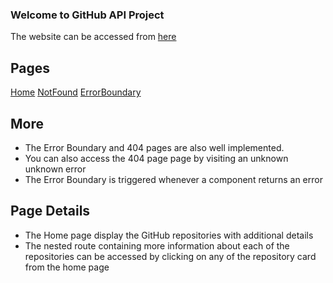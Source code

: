 ### Welcome to GitHub API Project

The website can be accessed from [here](https://git-repos-api-3mtt.vercel.app/)

## Pages
 [Home](https://git-repos-api-3mtt.vercel.app/)
 [NotFound](https://git-repos-api-3mtt.vercel.app/not-found)
 [ErrorBoundary](https://git-repos-api-3mtt.vercel.app/error-boundary)

## More
- The Error Boundary and 404 pages are also well implemented.
- You can also access the 404 page page by visiting an unknown unknown error
- The Error Boundary is triggered whenever a component returns an error

## Page Details
- The Home page display the GitHub repositories with additional details
- The nested route containing more information about each of the repositories can be accessed by clicking on any of the repository card from the home page
